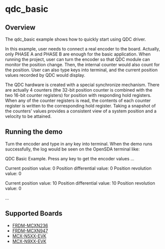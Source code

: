 # qdc_basic

## Overview

The qdc_basic example shows how to quickly start using QDC driver.

In this example, user needs to connect a real encoder to the board. Actually, only PHASE A and PHASE B are enough for the basic application. When running the project, user can turn the encoder so that QDC module can monitor the position change. Then, the internal counter would also count for the position. User can also type keys into terminal, and the current position values recorded by QDC would display. 

The QDC hardware is created with a special synchronize mechanism. There are actually 4 counters (the 32-bit position counter is combined with the two 16-bit counter registers) for position with responding hold registers. When any of the counter registers is read, the contents of each counter register is written to the corresponding hold register. Taking a snapshot of the counters' values provides a consistent view of a system position and a velocity to be attained.

## Running the demo
Turn the encoder and type in any key into terminal.
When the demo runs successfully, the log would be seen on the OpenSDA terminal like:

QDC Basic Example.
Press any key to get the encoder values ...

Current position value: 0
Position differential value: 0
Position revolution value: 0

Current position value: 10
Position differential value: 10
Position revolution value: 0

...

## Supported Boards
- [FRDM-MCXN236](../../../_boards/frdmmcxn236/driver_examples/qdc/basic/example_board_readme.md)
- [FRDM-MCXN947](../../../_boards/frdmmcxn947/driver_examples/qdc/basic/example_board_readme.md)
- [MCX-N5XX-EVK](../../../_boards/mcxn5xxevk/driver_examples/qdc/basic/example_board_readme.md)
- [MCX-N9XX-EVK](../../../_boards/mcxn9xxevk/driver_examples/qdc/basic/example_board_readme.md)
